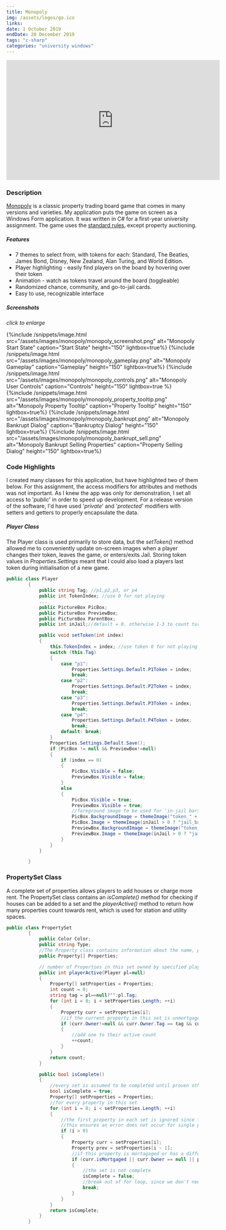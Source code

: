 ```yaml
---
title: Monopoly
img: /assets/logos/go.ico
links: 
date: 1 October 2019
endDate: 20 December 2019
tags: "c-sharp"
categories: "university windows"
---
```


<iframe width="560" height="315" src="https://www.youtube.com/embed/mKoKRkFTusw" frameborder="0" allow="accelerometer; autoplay; clipboard-write; encrypted-media; gyroscope; picture-in-picture" allowfullscreen></iframe>

### Description
[Monopoly](https://wikipedia.org/wiki/Monopoly_(game)) is a classic property trading board game that comes in many versions and varieties. My application puts the game on screen as a Windows Form application. It was written in C# for a first-year university assignment. The game uses the [standard rules](https://www.hasbro.com/common/instruct/00009.pdf), except property auctioning.

##### Features

* 7 themes to select from, with tokens for each: Standard, The Beatles, James Bond, Disney, New Zealand, Alan Turing, and World Edition.
* Player highlighting - easily find players on the board by hovering over their token
* Animation - watch as tokens travel around the board (toggleable)
* Randomized chance, community, and go-to-jail cards.
* Easy to use, recognizable interface

##### Screenshots

*click to enlarge*

<div class="flex-row">
{%include /snippets/image.html src="/assets/images/monopoly/monopoly_screenshot.png" alt="Monopoly Start State" caption="Start State" height="150" lightbox=true%}
{%include /snippets/image.html src="/assets/images/monopoly/monopoly_gameplay.png" alt="Monopoly Gameplay" caption="Gameplay" height="150" lightbox=true%}
{%include /snippets/image.html src="/assets/images/monopoly/monopoly_controls.png" alt="Monopoly User Controls" caption="Controls" height="150" lightbox=true %}
{%include /snippets/image.html src="/assets/images/monopoly/monopoly_property_tooltip.png" alt="Monopoly Property Tooltip" caption="Property Tooltip" height="150" lightbox=true%}
{%include /snippets/image.html src="/assets/images/monopoly/monopoly_bankrupt.png" alt="Monopoly Bankrupt Dialog" caption="Bankruptcy Dialog" height="150" lightbox=true%}
{%include /snippets/image.html src="/assets/images/monopoly/monopoly_bankrupt_sell.png" alt="Monopoly Bankrupt Selling Properties" caption="Property Selling Dialog" height="150" lightbox=true%}
</div>

### Code Highlights

I created many classes for this application, but have highlighted two of them below. For this assignment, the access modifiers for attributes and methods was not important. As I knew the app was only for demonstration, I set all access to '*public*' in order to speed up development. For a release version of the software, I'd have used '*private*' and '*protected*' modifiers with setters and getters to properly encapsulate the data.

##### Player Class

The Player class is used primarily to store data, but the *setToken()* method allowed me to conveniently update on-screen images when a player changes their token, leaves the game, or enters/exits Jail. Storing token values in *Properties.Settings* meant that I could also load a players last token during initialisation of a new game.

```csharp
public class Player
        {
            public string Tag; //p1,p2,p3, or p4
            public int TokenIndex; //use 0 for not playing
            ...
            public PictureBox PicBox;
            public PictureBox PreviewBox;
            public PictureBox ParentBox;
            public int inJail;//default = 0. otherwise 1-3 to count turns.

            public void setToken(int index)
            {
                this.TokenIndex = index; //use token 0 for not playing
                switch (this.Tag)
                {
                    case "p1":
                        Properties.Settings.Default.P1Token = index;
                        break;
                    case "p2":
                        Properties.Settings.Default.P2Token = index;
                        break;
                    case "p3":
                        Properties.Settings.Default.P3Token = index;
                        break;
                    case "p4":
                        Properties.Settings.Default.P4Token = index;
                        break;
                    default: break;
                }
                Properties.Settings.Default.Save();
                if (PicBox != null && PreviewBox!=null)
                {
                    if (index == 0)
                    {
                        PicBox.Visible = false;
                        PreviewBox.Visible = false;
                    }
                    else
                    {
                        PicBox.Visible = true;
                        PreviewBox.Visible = true;
                        //foreground image to be used for 'in-jail bars'.
                        PicBox.BackgroundImage = themeImage("token_" + index.ToString()); 
                        PicBox.Image = themeImage(inJail > 0 ? "jail_bars" : "transparent");
                        PreviewBox.BackgroundImage = themeImage("token_" + index.ToString());
                        PreviewBox.Image = themeImage(inJail > 0 ? "jail_bars" : "transparent");
                    }
                }
            }

        }
```
### PropertySet Class
A complete set of properties allows players to add houses or charge more rent. The PropertySet class contains an *isComplete()* method for checking if houses can be added to a set and the *playerActive()* method to return how many properties count towards rent, which is used for station and utility spaces.
```csharp
public class PropertySet
        {
            public Color Color;
            public string Type;
            //The Property class contains information about the name, price, owner, mortgage status, rent and position of a square on the board.
            public Property[] Properties;

            // number of Properties in this set owned by specified player and 'active' (not mortgaged)
            public int playerActive(Player pl=null)
            {
                Property[] setProperties = Properties;
                int count = 0;
                string tag = pl==null?"":pl.Tag;
                for (int i = 0; i < setProperties.Length; ++i)
                {
                    Property curr = setProperties[i];
                    //if the current property in this set is unmortgaged and owned by the player passed as a parameter
                    if (curr.Owner!=null && curr.Owner.Tag == tag && curr.isMortgaged == false)
                    {
                        //add one to their active count
                        ++count;
                    }
                }
                return count;
            }

            public bool isComplete()
            {
                //every set is assumed to be completed until proven otherwise
                bool isComplete = true;
                Property[] setProperties = Properties;
                //for every property in this set
                for (int i = 0; i < setProperties.Length; ++i)
                {
                    //the first property in each set is ignored since there is nothing to compare it to.
                    //this ensures an error does not occur for single property sets like Free Parking, Jail and Go.
                    if (i > 0)
                    {
                        Property curr = setProperties[i];
                        Property prev = setProperties[i - 1];
                        //if this property is mortagaged or has a different owner to the previous one
                        if (curr.isMortgaged || curr.Owner == null || prev.Owner == null || curr.Owner.Tag != prev.Owner.Tag)
                        {
                            //the set is not complete
                            isComplete = false;
                            //break out of for loop, since we don't need to check any more properties.
                            break;
                        }
                    }
                }
                return isComplete;
            }
        }
```


